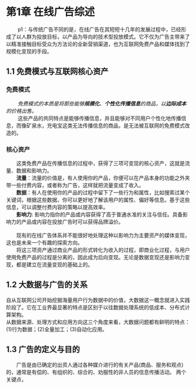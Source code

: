 # 第1章 在线广告综述

&emsp;&emsp; p1：与传统广告不同的是，在线广告在其短短十几年的发展过程中，已经形成了以人群为投放目标，以产品为导向的技术型投放模式。它不仅为广告主带来了以精准接触目标受众为方法论的全新营销渠道，也为互联网免费产品和媒体找到了规模化变现的手段。
## 1.1 免费模式与互联网核心资产
### 免费模式
&emsp;&emsp; *免费模式的本质是将那些能够**规模化**、**个性化传播信息**的商品，以**边际成本**的价格出售。*  
&emsp;&emsp; 这些产品的共同特点是能够传播信息，并且能够对不同用户个性化地传播信息，而像矿泉水，充电宝这类无法传播信息的商品，是无法被互联网的免费模式改造的。
### 核心资产
&emsp;&emsp;这类免费产品在传播信息的过程中，获得了三项可变现的核心资产，这就是流量、数据和影响力。  
&emsp;&emsp;**流量**：流量的价值是，有人使用你的产品，你便可以在产品本身的功能之外夹带一些付费内容，或者称为广告，这样就把流量变成了收入。  
&emsp;&emsp;**数据**：有人在使用你的产品的过程中留下了一些行为和属性，比如搜索过某个关键词，根据这些数据，你可以更好地了解该用户的属性、偏好等信息。基于这些信息，可以调整付费内容的策略以提高效率。   
&emsp;&emsp;**影响力**: 影响力指你的产品或内容获得了高于普通水准的关注与信任。具备影响力的产品或内容在投放广告时可以获得品牌溢价。  
&emsp;&emsp;  
&emsp;&emsp;现有的在线广告体系并不能很好地处理这种以影响力为主要资产的媒体变现，这也是未来一个有趣的探索方向。  
&emsp;&emsp;将这三项资产通过商业产品的形式转化为收入的过程，即商业化过程，与用户使用免费产品的过程是分离的，因此成为后向变现。无论是数据变现还是影响力变现，都是建立在流量变现的基础上的。

## 1.2 大数据与广告的关系
自从互联网公司开始挖掘海量用户行为数据中的价值，大数据这一概念就进入实践阶段了。它在工业界最显著的特点是区别于以往数据处理系统的低成本、分布式计算架构。  
从数据来源、处理方式和应用方向这三个角度来看，大数据问题都有鲜明的特点：(1)行为数据；(2)全量加工；(3)自动化应用。

## 1.3 广告的定义与目的
&emsp;&emsp;广告是由已确定的出资人通过各种媒介进行的有关产品(商品、服务和观点)的，通常是有偿的、有组织的、综合的、劝服性的非人员的信息传播活动。
两个关键点，
